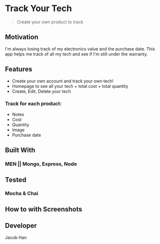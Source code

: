 # Track Your Tech
> Create your own product to track

## Motivation
I'm always losing track of my electronics value and the purchase date. 
This app helps me track of all my tech and see if I'm still under the warranty.

## Features
- Create your own account and track your own tech!
- Homepage to see all your tech + total cost + total quantity
- Create, Edit, Delete your tech

### Track for each product:
- Notes
- Cost
- Quantity 
- Image
- Purchase date

## Built With
### MEN || Mongo, Express, Node

## Tested
### Mocha & Chai

## How to with Screenshots


## Developer
Jacob Han
